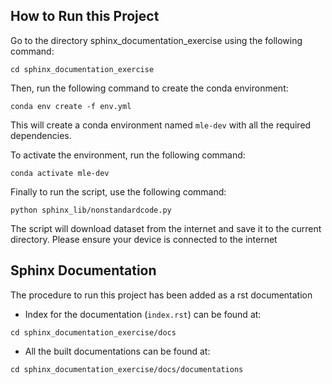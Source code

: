 ## How to Run this Project

Go to the directory sphinx_documentation_exercise using the following command:

`cd sphinx_documentation_exercise`

Then, run the following command to create the conda environment:

`conda env create -f env.yml`

This will create a conda environment named `mle-dev` with all the required dependencies.

To activate the environment, run the following command:

`conda activate mle-dev`

Finally to run the script, use the following command:

`python sphinx_lib/nonstandardcode.py`

The script will download dataset from the internet and save it to the current directory. Please ensure your device is connected to the internet

## Sphinx Documentation

The procedure to run this project has been added as a rst documentation

- Index for the documentation (`index.rst`) can be found at:

`cd sphinx_documentation_exercise/docs`

- All the built documentations can be found at:

`cd sphinx_documentation_exercise/docs/documentations`




